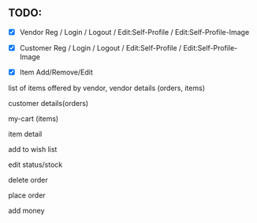 ## TODO:

- [x] Vendor Reg / Login / Logout / Edit:Self-Profile / Edit:Self-Profile-Image

- [x] Customer Reg / Login / Logout / Edit:Self-Profile / Edit:Self-Profile-Image

- [x] Item Add/Remove/Edit

list of items offered by vendor, vendor details (orders, items)

customer details(orders)

my-cart (items)

item detail 

add to wish list 

edit status/stock

delete order

place order

add money
